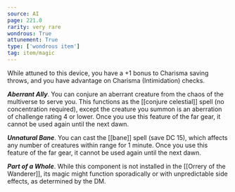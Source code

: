 ```yaml
---
source: AI
page: 221.0
rarity: very rare
wondrous: True
attunement: True
type: ['wondrous item']
tag: item/magic
---
```


While attuned to this device, you have a +1 bonus to Charisma saving throws, and you have advantage on Charisma (Intimidation) checks.

**_Aberrant Ally_**. You can conjure an aberrant creature from the chaos of the multiverse to serve you. This functions as the [[conjure celestial]] spell (no concentration required), except the creature you summon is an aberration of challenge rating 4 or lower. Once you use this feature of the far gear, it cannot be used again until the next dawn.

**_Unnatural Bane_**. You can cast the [[bane]] spell (save DC 15), which affects any number of creatures within range for 1 minute. Once you use this feature of the far gear, it cannot be used again until the next dawn.

**_Part of a Whole_**. While this component is not installed in the [[Orrery of the Wanderer]], its magic might function sporadically or with unpredictable side effects, as determined by the DM.



